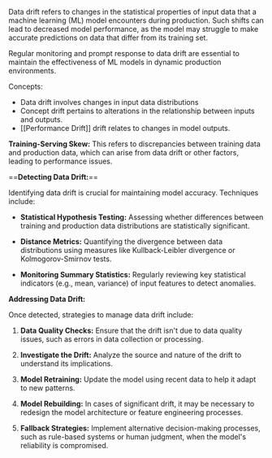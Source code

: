 Data drift refers to changes in the statistical properties of input data that a machine learning (ML) model encounters during production. Such shifts can lead to decreased model performance, as the model may struggle to make accurate predictions on data that differ from its training set. 

Regular monitoring and prompt response to data drift are essential to maintain the effectiveness of ML models in dynamic production environments.

Concepts:

- Data drift involves changes in input data distributions
- Concept drift pertains to alterations in the relationship between inputs and outputs.
- [[Performance Drift]] drift relates to changes in model outputs. 

**Training-Serving Skew:** This refers to discrepancies between training data and production data, which can arise from data drift or other factors, leading to performance issues. 

==**Detecting Data Drift:**==

Identifying data drift is crucial for maintaining model accuracy. Techniques include:

- **Statistical Hypothesis Testing:** Assessing whether differences between training and production data distributions are statistically significant.

- **Distance Metrics:** Quantifying the divergence between data distributions using measures like Kullback-Leibler divergence or Kolmogorov-Smirnov tests.

- **Monitoring Summary Statistics:** Regularly reviewing key statistical indicators (e.g., mean, variance) of input features to detect anomalies.

**Addressing Data Drift:**

Once detected, strategies to manage data drift include:

1. **Data Quality Checks:** Ensure that the drift isn't due to data quality issues, such as errors in data collection or processing. 

2. **Investigate the Drift:** Analyze the source and nature of the drift to understand its implications.

3. **Model Retraining:** Update the model using recent data to help it adapt to new patterns.

4. **Model Rebuilding:** In cases of significant drift, it may be necessary to redesign the model architecture or feature engineering processes.

5. **Fallback Strategies:** Implement alternative decision-making processes, such as rule-based systems or human judgment, when the model's reliability is compromised.





 